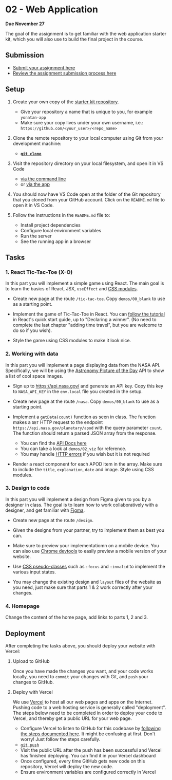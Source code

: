 # 02 - Web Application

**Due November 27**

The goal of the assignment is to get familiar with the web application starter
kit, which you will also use to build the final project in the course.

## Submission

- [Submit your assignment here](https://github.com/product-jam-2025/course/issues/8)
- [Review the assignment submission process here](https://github.com/product-jam-2025/course#assignments)

## Setup

1. Create your own copy of the
   [starter kit repository](https://github.com/product-jam-2025/starter-kit).

   - Give your repository a name that is unique to you, for example
     `yonatan-app`
   - Make sure your copy lives under your own username, i.e.:
     `https://github.com/<your_user>/<repo_name>`

2. Clone the remote repository to your local computer using Git from your
   development machine:
   - **[`git clone`](https://docs.github.com/en/repositories/creating-and-managing-repositories/cloning-a-repository)**
3. Visit the repository directory on your local filesystem, and open it in VS
   Code
   - [via the command line](https://code.visualstudio.com/docs/editor/command-line#_launching-from-command-line)
   - or [via the app](https://code.visualstudio.com/docs/introvideos/basics)
4. You should now have VS Code open at the folder of the Git repository that you
   cloned from your GitHub account. Click on the `README.md` file to open it in
   VS Code.
5. Follow the instructions in the `README.md` file to:
   - Install project dependencies
   - Configure local environment variables
   - Run the server
   - See the running app in a browser

## Tasks

### 1. React Tic-Tac-Toe (X-O)

In this part you will implement a simple game using React. The main goal is to
learn the basics of React, JSX, `useEffect` and
[CSS modules](https://nextjs.org/docs/app/building-your-application/styling).

- Create new page at the route `/tic-tac-toe`. Copy `demos/00_blank` to use as a
  starting point.

- Implement the game of Tic-Tac-Toe in React. You can
  [follow the tutorial](https://react.dev/learn/tutorial-tic-tac-toe) in React's
  quick start guide, up to "Declaring a winner". (No need to complete the last
  chapter "adding time travel", but you are welcome to do so if you wish).

- Style the game using CSS modules to make it look nice.

### 2. Working with data

In this part you will implement a page displaying data from the NASA API.
Specifically, we will be using the
[Astronomy Picture of the Day](https://apod.nasa.gov/apod/astropix.html) API to
show a list of cool space images.

- Sign up to <https://api.nasa.gov/> and generate an API key. Copy this key to
  `NASA_API_KEY` in the `env.local` file you created in the setup.

- Create new page at the route `/nasa`. Copy `demos/00_blank` to use as a
  starting point.

- Implement a `getData(count)` function as seen in class. The function makes a
  `GET` HTTP request to the endpoint `https://api.nasa.gov/planetary/apod` with
  the query parameter `count`. The function should return a parsed JSON array
  from the response.

  - You can find the
    [API Docs here](https://github.com/nasa/apod-api?tab=readme-ov-file#docs-)
  - You can take a look at `demos/02_viz` for reference.
  - You may handle
    [HTTP errors](https://developer.mozilla.org/en-US/docs/Web/HTTP/Status) if
    you wish but it is not required

- Render a react component for each APOD item in the array. Make sure to include
  the `title`, `explanation`, `date` and image. Style using CSS modules.

### 3. Design to code

In this part you will implement a design from Figma given to you by a designer
in class. The goal is to learn how to work collaboratively with a designer, and
get familiar with [Figma](https://www.figma.com/).

- Create new page at the route `/design`.

- Given the designs from your partner, try to implement them as best you can.

- Make sure to preview your implementatiomn on a mobile device. You can also use
  [Chrome devtools](https://developer.chrome.com/docs/devtools/device-mode) to
  easily preview a mobile version of your website.

- Use
  [CSS pseudo-classes](https://developer.mozilla.org/en-US/docs/Web/CSS/Pseudo-classes)
  such as `:focus` and `:invalid` to implement the various input states.

- You may change the existing design and `layout` files of the website as you
  need, just make sure that parts 1 & 2 work correctly after your changes.

### 4. Homepage

Change the content of the home page, add links to parts 1, 2 and 3.

## Deployment

After completing the tasks above, you should deploy your website with Vercel:

1. Upload to GitHub

   Once you have made the changes you want, and your code works locally, you
   need to `commit` your changes with Git, and `push` your changes to GitHub.

2. Deploy with Vercel

   We use [Vercel](https://vercel.com) to host all our web pages and apps on the
   Internet. Pushing code to a web hosting service is generally called
   "deployment". The steps below need to be completed in order to deploy your
   code to Vercel, and thereby get a public URL for your web page.

   - Configure Vercel to listen to GitHub for this codebase by
     [following the steps documented here](https://vercel.com/docs/concepts/git#deploying-a-git-repository).
     It might be confusing at first. Don't worry! Just follow the steps
     carefully.
   - [`git push`](https://docs.github.com/en/get-started/using-git/pushing-commits-to-a-remote-repository)
   - Visit the public URL after the push has been successful and Vercel has
     finished deploying. You can find it in your Vercel dashboard
   - Once configured, every time GitHub gets new code on this repository, Vercel
     will deploy the new code.
   - Ensure environment variables are configured correctly in Vercel
